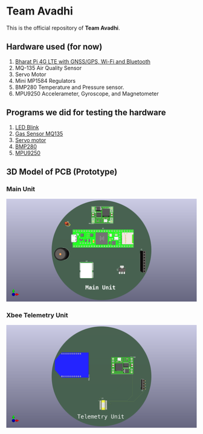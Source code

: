 # Team Avadhi 

This is the official repository of **Team Avadhi**. 

## Hardware used (for now)

1. [Bharat Pi 4G LTE with GNSS/GPS, Wi-Fi and Bluetooth](Bharat-Pi-4G-LTE-GNSS-GPS-Pinout.pdf)
2. MQ-135 Air Quality Sensor
3. Servo Motor 
4. Mini MP1584 Regulators 
5. BMP280 Temperature and Pressure sensor. 
6. MPU9250 Accelerameter, Gyroscope, and Magnetometer

## Programs we did for testing the hardware

1. [LED Blink](Programs/README.md)
2. [Gas Sensor MQ135](Programs/README.md)
3. [Servo motor](Programs/README.md)
4. [BMP280](Programs/README.md)
5. [MPU9250](Programs/README.md)

## 3D Model of PCB (Prototype)

### Main Unit 

![Main Unit](Prototype_Images_PDF/Main_Unit.png)

### Xbee Telemetry Unit 

![Telemetry Unit](Prototype_Images_PDF/Telemetry_Unit.png)


